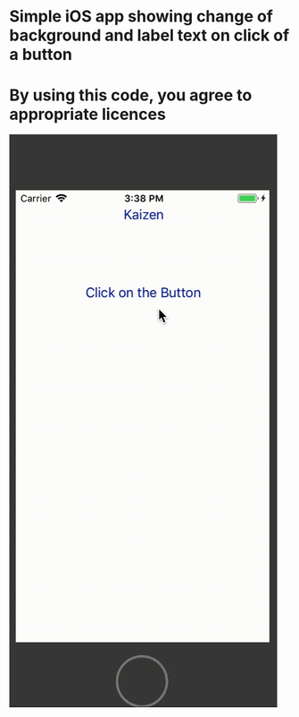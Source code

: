 # Simple iOS app showing change of background and label text on click of a button
# By using this code, you agree to appropriate licences
![Demo](https://github.com/dipankarghosh28/Simple-iOS-app/blob/master/SimpleApp.gif)
